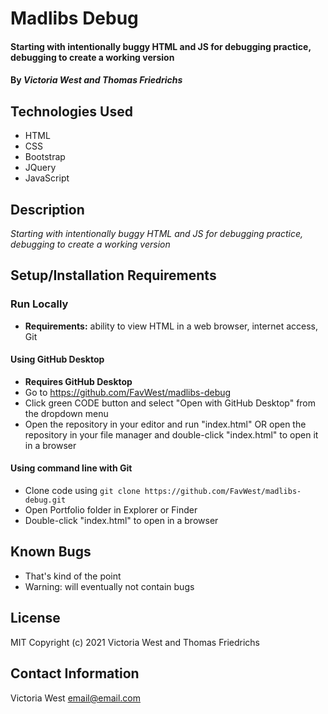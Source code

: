 # Madlibs Debug

#### Starting with intentionally buggy HTML and JS for debugging practice, debugging to create a working version

#### By _**Victoria West and Thomas Friedrichs**_

## Technologies Used
* HTML
* CSS
* Bootstrap
* JQuery
* JavaScript

## Description
_Starting with intentionally buggy HTML and JS for debugging practice, debugging to create a working version_

## Setup/Installation Requirements
### Run Locally
* **Requirements:** ability to view HTML in a web browser, internet access, Git
#### Using GitHub Desktop
* **Requires GitHub Desktop**
* Go to https://github.com/FavWest/madlibs-debug
* Click green CODE button and select "Open with GitHub Desktop" from the dropdown menu
* Open the repository in your editor and run "index.html" OR open the repository in your file manager and double-click "index.html" to open it in a browser
#### Using command line with Git
* Clone code using `git clone https://github.com/FavWest/madlibs-debug.git`
* Open Portfolio folder in Explorer or Finder
* Double-click "index.html" to open in a browser
## Known Bugs
* That's kind of the point
* Warning: will eventually not contain bugs
## License
MIT
Copyright (c) 2021 Victoria West and Thomas Friedrichs
## Contact Information
Victoria West email@email.com
